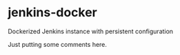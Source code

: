 # jenkins-docker
Dockerized Jenkins instance with persistent configuration

Just putting some comments here.